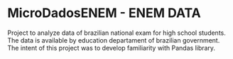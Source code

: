 # MicroDadosENEM - ENEM DATA
Project to analyze data of brazilian national exam for high school students. The data is available by education departament of brazilian government. The intent of this project was to develop familiarity with Pandas library. 
